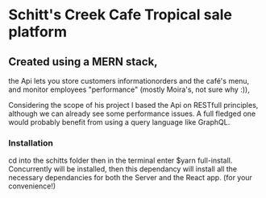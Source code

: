 # Schitt's Creek Cafe Tropical sale platform

## Created using a MERN stack,

the Api lets you store customers informationorders and the café's menu, and monitor employees "performance" (mostly Moira's, not sure why :)),

Considering the scope of his project I based the Api on RESTfull principles, although we can already see some performance issues. A full fledged one would probably benefit from using a query language like GraphQL.

### Installation

cd into the schitts folder then in the terminal enter \$yarn full-install. Concurrently will be installed, then this dependancy will install all the necessary dependancies for both the Server and the React app. (for your convenience!)
